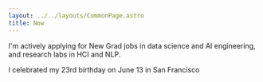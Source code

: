 ```yaml
---
layout: ../../layouts/CommonPage.astro
title: Now
---
```


I'm actively applying for New Grad jobs in data science and AI engineering, and
research labs in HCI and NLP.

I celebrated my 23rd birthday on June 13 in San Francisco
